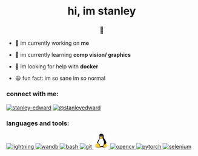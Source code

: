 <h1 align="center">hi, im stanley</h1>
<h3 align="center">🦕</h3>

- 🔭 im currently working on **me**

- 🌱 im currently learning **comp vision/ graphics**

- 🤝 im looking for help with **docker**

- 😃 fun fact: im so sane im so normal

<h3 align="left">connect with me:</h3>
<p align="left">
<a href="https://linkedin.com/in/stanley-edward" target="blank"><img align="center" src="https://raw.githubusercontent.com/rahuldkjain/github-profile-readme-generator/master/src/images/icons/Social/linked-in-alt.svg" alt="stanley-edward" height="30" width="40" /></a>
<a href="https://medium.com/@stanleyedward" target="blank"><img align="center" src="https://raw.githubusercontent.com/rahuldkjain/github-profile-readme-generator/master/src/images/icons/Social/medium.svg" alt="@stanleyedward" height="30" width="40" /></a>
</p>

<h3 align="left">languages and tools:</h3>
<p align="left"> <a href="https://lightning.ai/docs/pytorch/stable/" target="_blank" rel="noreferrer"> <img src="https://external-content.duckduckgo.com/iu/?u=https%3A%2F%2Favatars3.githubusercontent.com%2Fu%2F58386951%3Fs%3D280%26v%3D4&f=1&nofb=1&ipt=936b694a62a98c4d5b0aca62530ad6baa1a49099651c10889b105fe02f9909fb&ipo=images" alt="lightning" width="40" height="40"/> </a> <a href="https://wandb.ai/site" target="_blank" rel="noreferrer"> <img src="https://www.vectorlogo.zone/logos/wandbai/wandbai-icon.svg" alt="wandb" width="40" height="40"/> </a> <a href="https://www.gnu.org/software/bash/" target="_blank" rel="noreferrer"> <img src="https://www.vectorlogo.zone/logos/gnu_bash/gnu_bash-icon.svg" alt="bash" width="40" height="40"/> </a> <a href="https://git-scm.com/" target="_blank" rel="noreferrer"> <img src="https://www.vectorlogo.zone/logos/git-scm/git-scm-icon.svg" alt="git" width="40" height="40"/> </a> <a href="https://www.linux.org/" target="_blank" rel="noreferrer"> <img src="https://raw.githubusercontent.com/devicons/devicon/master/icons/linux/linux-original.svg" alt="linux" width="40" height="40"/> </a> <a href="https://opencv.org/" target="_blank" rel="noreferrer"> <img src="https://www.vectorlogo.zone/logos/opencv/opencv-icon.svg" alt="opencv" width="40" height="40"/> </a> <a href="https://pytorch.org/" target="_blank" rel="noreferrer"> <img src="https://www.vectorlogo.zone/logos/pytorch/pytorch-icon.svg" alt="pytorch" width="40" height="40"/> </a> <a href="https://www.selenium.dev" target="_blank" rel="noreferrer"> <img src="https://raw.githubusercontent.com/detain/svg-logos/780f25886640cef088af994181646db2f6b1a3f8/svg/selenium-logo.svg" alt="selenium" width="40" height="40"/> </a> <!--<a href="https://seaborn.pydata.org/" target="_blank" rel="noreferrer"> <img src="https://seaborn.pydata.org/_images/logo-mark-lightbg.svg" alt="seaborn" width="40" height="40"/> </a> <a href="https://pandas.pydata.org/" target="_blank" rel="noreferrer"> <img src="https://raw.githubusercontent.com/devicons/devicon/2ae2a900d2f041da66e950e4d48052658d850630/icons/pandas/pandas-original.svg" alt="pandas" width="40" height="40"/> </a> <a href="https://scikit-learn.org/" target="_blank" rel="noreferrer"> <img src="https://upload.wikimedia.org/wikipedia/commons/0/05/Scikit_learn_logo_small.svg" alt="scikit_learn" width="40" height="40"/> </a>  <a href="https://www.python.org" target="_blank" rel="noreferrer"> <img src="https://raw.githubusercontent.com/devicons/devicon/master/icons/python/python-original.svg" alt="python" width="40" height="40"/> </a> --> </p>


